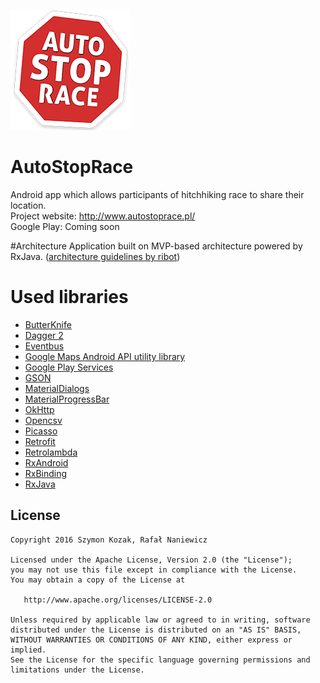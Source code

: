 ![ASR Logo](app/src/main/res/mipmap-xxxhdpi/ic_launcher.png)
# AutoStopRace

Android app which allows participants of hitchhiking race to share their location. <br>
Project website: http://www.autostoprace.pl/ <br>
Google Play: Coming soon

#Architecture
Application built on MVP-based architecture powered by RxJava.  ([architecture guidelines by ribot](https://github.com/ribot/android-guidelines/blob/master/architecture_guidelines/android_architecture.md))

# Used libraries
* [ButterKnife](http://jakewharton.github.io/butterknife/)
* [Dagger 2](http://google.github.io/dagger/)
* [Eventbus](http://greenrobot.org/eventbus/)
* [Google Maps Android API utility library](http://googlemaps.github.io/android-maps-utils/)
* [Google Play Services](https://developers.google.com/android/)
* [GSON](https://github.com/google/gson)
* [MaterialDialogs](https://github.com/afollestad/material-dialogs)
* [MaterialProgressBar](https://github.com/DreaminginCodeZH/MaterialProgressBar)
* [OkHttp](http://square.github.io/okhttp/)
* [Opencsv](http://opencsv.sourceforge.net/)
* [Picasso](http://square.github.io/picasso/)
* [Retrofit](http://square.github.io/retrofit/)
* [Retrolambda](https://github.com/evant/gradle-retrolambda)
* [RxAndroid](https://github.com/ReactiveX/RxAndroid)
* [RxBinding](https://github.com/JakeWharton/RxBinding)
* [RxJava](https://github.com/ReactiveX/RxJava)

## License


    Copyright 2016 Szymon Kozak, Rafał Naniewicz

    Licensed under the Apache License, Version 2.0 (the "License");
    you may not use this file except in compliance with the License.
    You may obtain a copy of the License at

       http://www.apache.org/licenses/LICENSE-2.0

    Unless required by applicable law or agreed to in writing, software
    distributed under the License is distributed on an "AS IS" BASIS,
    WITHOUT WARRANTIES OR CONDITIONS OF ANY KIND, either express or implied.
    See the License for the specific language governing permissions and
    limitations under the License.
